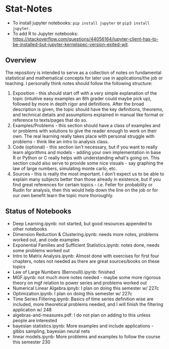 # Stat-Notes

- To install jupyter notebooks: ```pip install jupyter``` or ```pip3 install jupyter```.
- To add R to Jupyter notebooks: https://stackoverflow.com/questions/44056164/jupyter-client-has-to-be-installed-but-jupyter-kernelspec-version-exited-wit.

## Overview
The repository is intended to serve as a collection of notes on fundamental statistical and mathematical concepts for later use in applications/the job or teaching. I personally think notes should follow the following structure:

  1) Exposition - this should start off with a very simple explanation of the topic (intuitive easy examples an 8th grader could maybe pick up), followed by more in depth rigor and definitions. After the broad description is given, the topic should have the key definitions, theorems, and technical details and assumptions explained in manual like format or reference to texts/pages that do so.  
  2) Examples/Problems - this section should have a class of examples and or problems with solutions to give the reader enough to work on their own. The real learning really takes place with personal struggle with problems - think like an intro to analysis class.
  3) Code (optional) - this section isn't necessary, but if you want to really learn algorithms and models - adding your own implementation in base R or Python or C really helps with understanding what's going on. This section could also serve to provide some nice visuals - say graphing the law of large numbers, simulating monte carlo, etc. 
  4) Sources - this is really the most important. I don't expect us to be able to explain many subjects better than those already in existence, but if you find great references for certain topics - i.e. Feller for probability or Rudin for analysis, then this would help down the line on the job or for our own benefit learn the topic more thoroughly.
  
## Status of Notebooks

- Deep Learning.ipynb: not started, but good resources appended to other notebooks
- Dimension Reduction & Clustering.ipynb: needs more notes, problems worked out, and code examples
- Exponential Families and Sufficient Statistics.ipynb: notes done, needs some problems worked out
- Intro to Matrix Analysis.ipynb: Almost done with exercises for first four chapters, notes not needed as there are great sources/books on these topics
- Law of Large Numbers (Bernoulli).ipynb: finished
- MGF.ipynb: not much more notes needed - maybe some more rigorous theory on mgf relation to power series and problems worked out
- Numerical Linear Algebra.ipnyb: I plan on doing this semester w/ 227c
- Optimization.ipynb: I plan on doing this semester w/ 227c
- Time Series Filtering.ipynb: Basics of time series definition wise are included, more theoretical problems needed, and I will finish the filtering application w/ 248
- algebras-and-measures.pdf: I do not plan on adding to this unless people are interested
- bayesian statistics.ipynb: More examples and include applications - gibbs sampling, bayesian neural nets
- linear models.ipynb: More problems and examples to follow the course this semester 230

